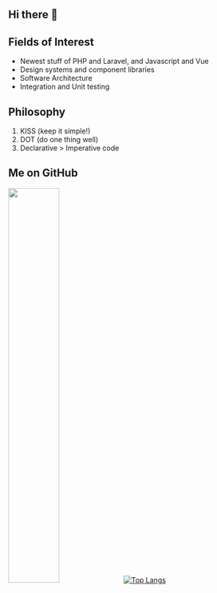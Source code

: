 ## Hi there 👋

## Fields of Interest
- Newest stuff of PHP and Laravel, and Javascript and Vue
- Design systems and component libraries
- Software Architecture
- Integration and Unit testing

## Philosophy
1. KISS (keep it simple!)  
2. DOT (do one thing well)  
3. Declarative > Imperative code  

## Me on GitHub
<!--
![GitHub Stats](https://github-readme-stats.vercel.app/api?username=adetola-dotbat&show_icons=true&count_private=true)

![GitHub Streak](https://github-readme-streak-stats.herokuapp.com/?user=adetola-dotbat)

![Top Languages](https://github-readme-stats.vercel.app/api/top-langs/?username=adetola-dotbat&layout=compact&langs_count=6)
-->
<a  href="http://github.com/adetola-dotbat"><img src="https://github-readme-streak-stats.herokuapp.com/?user=adetola-dotbat&stroke=ffffff&background=0D1117&ring=5BCDEC&fire=5BCDEC&currStreakNum=ffffff&currStreakLabel=5BCDEC&sideNums=ffffff&sideLabels=ffffff&dates=ffffff&hide_border=true" width="45%"/></a>
[![Top Langs](https://github-readme-stats.vercel.app/api/top-langs/?username=adetola-dotbat&layout=compact&theme=vision-friendly-dark)](https://github.com/anuraghazra/github-readme-stats)
<!--
**adetola-dotbat/adetola-dotbat** is a ✨ _special_ ✨ repository because its `README.md` (this file) appears on your GitHub profile.

Here are some ideas to get you started:

- 🔭 I’m currently working on ...
- 🌱 I’m currently learning ...
- 👯 I’m looking to collaborate on ...
- 🤔 I’m looking for help with ...
- 💬 Ask me about ...
- 📫 How to reach me: ...
- 😄 Pronouns: ...
- ⚡ Fun fact: ...
-->

